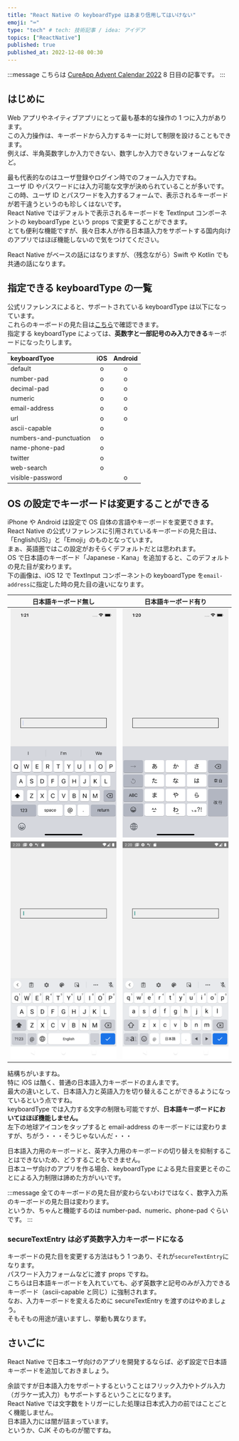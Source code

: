 ```yaml
---
title: "React Native の keyboardType はあまり信用してはいけない"
emoji: "⌨"
type: "tech" # tech: 技術記事 / idea: アイデア
topics: ["ReactNative"]
published: true
published_at: 2022-12-08 00:30
---
```


:::message
こちらは [CureApp Advent Calendar 2022](https://qiita.com/advent-calendar/2022/cureapp) 8 日目の記事です。
:::

## はじめに

Web アプリやネイティブアプリにとって最も基本的な操作の 1 つに入力があります。  
この入力操作は、キーボードから入力するキーに対して制限を設けることもできます。  
例えば、半角英数字しか入力できない、数字しか入力できないフォームなどなど。

最も代表的なのはユーザ登録やログイン時でのフォーム入力ですね。  
ユーザ ID やパスワードには入力可能な文字が決められていることが多いです。  
この時、ユーザ ID とパスワードを入力するフォームで、表示されるキーボードが若干違うというのも珍しくはないです。  
React Native ではデフォルトで表示されるキーボードを TextInput コンポーネントの keyboardType という props で変更することができます。  
とても便利な機能ですが、我々日本人が作る日本語入力をサポートする国内向けのアプリではほぼ機能しないので気をつけてください。

React Native がベースの話にはなりますが、（残念ながら）Swift や Kotlin でも共通の話になります。

## 指定できる keyboardType の一覧

公式リファレンスによると、サポートされている keyboardType は以下になっています。  
これらのキーボードの見た目は[こちら](https://lefkowitz.me/visual-guide-to-react-native-textinput-keyboardtype-options/)で確認できます。  
指定する keyboardType によっては、**英数字と一部記号のみ入力できる**キーボードになったりします。

| keyboardTyoe            | iOS | Android |
| :---------------------- | :-: | :-----: |
| default                 |  o  |    o    |
| number-pad              |  o  |    o    |
| decimal-pad             |  o  |    o    |
| numeric                 |  o  |    o    |
| email-address           |  o  |    o    |
| url                     |  o  |    o    |
| ascii-capable           |  o  |         |
| numbers-and-punctuation |  o  |         |
| name-phone-pad          |  o  |         |
| twitter                 |  o  |         |
| web-search              |  o  |         |
| visible-password        |     |    o    |

## OS の設定でキーボードは変更することができる

iPhone や Android は設定で OS 自体の言語やキーボードを変更できます。  
React Native の公式リファレンスに引用されているキーボードの見た目は、「English(US)」と「Emoji」のものとなっています。  
まぁ、英語圏ではこの設定がおそらくデフォルトだとは思われます。  
OS で日本語のキーボード「Japanese - Kana」を追加すると、このデフォルトの見た目が変わります。  
下の画像は、iOS 12 で TextInput コンポーネントの keyboardType を`email-address`に指定した時の見た目の違いになります。

|                                              日本語キーボード無し                                               |                                                             日本語キーボード有り                                                              |
| :-------------------------------------------------------------------------------------------------------------: | :-------------------------------------------------------------------------------------------------------------------------------------------: |
|     ![英数字と一部記号のみ入力できるiOSキーボード](/images/react-native-keyboardType/ios-emailAddress1.png)     |           ![Emailアドレスを入力したいのに日本語入力のままのiOSキーボード](/images/react-native-keyboardType/ios-emailAddress2.png)            |
| ![英数字と一部記号のみ入力できるAndroidキーボード](/images/react-native-keyboardType/android-emailAddress1.png) | ![英数字と一部記号が入力キーボードだが日本語入力に切り替えれるAndroidキーボード](/images/react-native-keyboardType/android-emailAddress2.png) |

結構ちがいますね。  
特に iOS は酷く、普通の日本語入力キーボードのまんまです。  
最大の違いとして、日本語入力と英語入力を切り替えることができるようになっているという点ですね。  
keyboardType では入力する文字の制限も可能ですが、**日本語キーボードにおいてはほぼ機能しません。**  
左下の地球アイコンをタップすると email-address のキーボードには変わりますが、ちがう・・・そうじゃないんだ・・・

日本語入力用のキーボードと、英字入力用のキーボードの切り替えを抑制することはできないため、どうすることもできません。  
日本ユーザ向けのアプリを作る場合、keyboardType による見た目変更とそのことによる入力制限は諦めた方がいいです。

:::message
全てのキーボードの見た目が変わらないわけではなく、数字入力系のキーボードの見た目は変わります。  
というか、ちゃんと機能するのは number-pad、numeric、phone-pad ぐらいです。
:::

### secureTextEntry は必ず英数字入力キーボードになる

キーボードの見た目を変更する方法はもう 1 つあり、それが`secureTextEntry`になります。  
パスワード入力フォームなどに渡す props ですね。  
こちらは日本語キーボードを入れていても、必ず英数字と記号のみが入力できるキーボード（ascii-capable と同じ）に強制されます。  
なお、入力キーボードを変えるために secureTextEntry を渡すのはやめましょう。  
そもそもの用途が違いますし、挙動も異なります。

## さいごに

React Native で日本ユーザ向けのアプリを開発するならば、必ず設定で日本語キーボードを追加しておきましょう。

余談ですが日本語入力をサポートするということはフリック入力やトグル入力（ガラケー式入力）もサポートするということになります。  
React Native では文字数をトリガーにした処理は日本式入力の前ではことごとく機能しません。  
日本語入力には闇が詰まっています。  
というか、CJK そのものが闇ですね。
